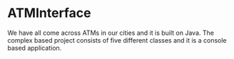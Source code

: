 # ATMInterface
We have all come across ATMs in our cities and it is built on Java. The complex based project consists of five different classes and it is a console based application.

